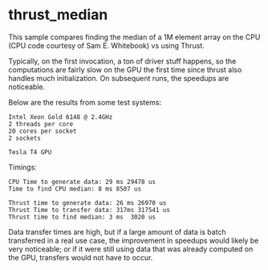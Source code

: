 # thrust_median
This sample compares finding the median of a 1M element array on the CPU (CPU code courtesy of Sam E. Whitebook) vs using Thrust.

Typically, on the first invocation, a ton of driver stuff happens, so the computations are fairly slow on the GPU the first time since thrust also handles much initialization. On subsequent runs, the speedups are noticeable.

Below are the results from some test systems:

```
Intel Xeon Gold 6148 @ 2.4GHz
2 threads per core
20 cores per socket
2 sockets

Tesla T4 GPU
```

Timings:
```
CPU Time to generate data: 29 ms 29478 us
Time to find CPU median: 8 ms 8507 us

Thrust time to generate data: 26 ms 26970 us
Thrust Time to transfer data: 317ms 317541 us
Thrust time to find median: 3 ms  3020 us
```

Data transfer times are high, but if a large amount of data is batch transferred in a real use case, the improvement in speedups would likely be very noticeable; or if it were still using data that was already computed on the GPU, transfers would not have to occur.
